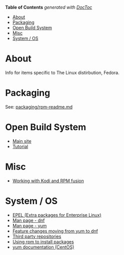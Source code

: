 <!-- START doctoc generated TOC please keep comment here to allow auto update -->
<!-- DON'T EDIT THIS SECTION, INSTEAD RE-RUN doctoc TO UPDATE -->
**Table of Contents**  *generated with [DocToc](https://github.com/thlorenz/doctoc)*

- [About](#about)
- [Packaging](#packaging)
- [Open Build System](#open-build-system)
- [Misc](#misc)
- [System / OS](#system--os)

<!-- END doctoc generated TOC please keep comment here to allow auto update -->

# About
Info for items specific to The Linux distirbution, Fedora.

# Packaging

See: [packaging/rpm-readme.md](https://github.com/ProfessorKaos64/documents/blob/master/packaging/rpm-readme.md)

# Open Build System

* [Main site](https://build.opensuse.org/)
* [Tutorial](https://en.opensuse.org/openSUSE:Build_Service_Tutorial)

# Misc

* [Working with Kodi and RPM fusion](http://kodi.wiki/view/HOW-TO:Install_Kodi_on_Fedora_23_using_RPMFusion_packages#Configuring_Fedora_.2F_Installing_Dependencies)

# System / OS

* [EPEL (Extra packages for Enterprise Linux)](https://fedoraproject.org/wiki/EPEL)
* [Man page - dnf](http://dnf.readthedocs.io/en/latest/command_ref.html)
* [Man page - yum](http://man7.org/linux/man-pages/man8/yum.8.html)
* [Feature changes moving from yum to dnf](https://www.mankier.com/8/yum2dnf)
* [Third party repositories](https://fedoraproject.org/wiki/Third_party_repositories)
* [Using rpm to install packages](http://www.rpm.org/max-rpm/ch-rpm-install.html)
* [yum documentation (CentOS)](https://www.centos.org/docs/5/html/yum/)
